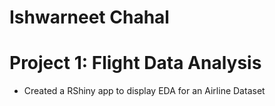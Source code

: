 # Ishwarneet Chahal
# Project 1: Flight Data Analysis
* Created a RShiny app to display EDA for an Airline Dataset
